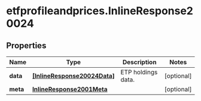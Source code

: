 # etfprofileandprices.InlineResponse20024

## Properties

Name | Type | Description | Notes
------------ | ------------- | ------------- | -------------
**data** | [**[InlineResponse20024Data]**](InlineResponse20024Data.md) | ETP holdings data. | [optional] 
**meta** | [**InlineResponse2001Meta**](InlineResponse2001Meta.md) |  | [optional] 


